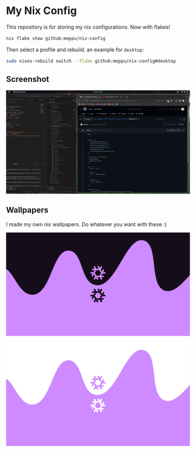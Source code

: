 # My Nix Config

This repository is for storing my nix configurations. Now with flakes!

```bash
nix flake show github:meppu/nix-config
```

Then select a profile and rebuild. an example for `desktop`:

```bash
sudo nixos-rebuild switch --flake github:meppu/nix-config#desktop
```

## Screenshot

![setup](.github/assets/current.png)

## Wallpapers

I made my own nix wallpapers. Do whatever you want with these :)

![dark](/home/desktop/meppu/wallpapers/nixos-liquid-dark.png)

![light](/home/desktop/meppu/wallpapers/nixos-liquid-light.png)
